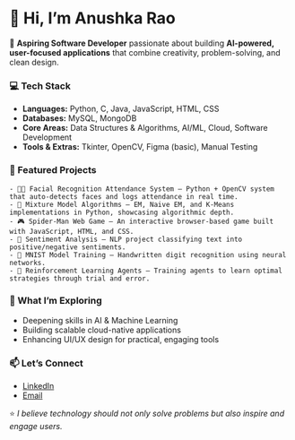 # 👋 Hi, I’m Anushka Rao  

🚀 **Aspiring Software Developer** passionate about building **AI-powered, user-focused applications** that combine creativity, problem-solving, and clean design.  

### 💻 Tech Stack  
- **Languages:** Python, C, Java, JavaScript, HTML, CSS  
- **Databases:** MySQL, MongoDB  
- **Core Areas:** Data Structures & Algorithms, AI/ML, Cloud, Software Development  
- **Tools & Extras:** Tkinter, OpenCV, Figma (basic), Manual Testing  

### 🔬 Featured Projects
	- 🧑‍🎓 Facial Recognition Attendance System — Python + OpenCV system that auto-detects faces and logs attendance in real time.
	- 🤖 Mixture Model Algorithms — EM, Naive EM, and K-Means implementations in Python, showcasing algorithmic depth.
	- 🎮 Spider-Man Web Game — An interactive browser-based game built with JavaScript, HTML, and CSS.
	- 📝 Sentiment Analysis — NLP project classifying text into positive/negative sentiments.
	- 🔢 MNIST Model Training — Handwritten digit recognition using neural networks.
	- 🧠 Reinforcement Learning Agents — Training agents to learn optimal strategies through trial and error.

### 🌱 What I’m Exploring  
- Deepening skills in AI & Machine Learning
- Building scalable cloud-native applications
- Enhancing UI/UX design for practical, engaging tools

### 📫 Let’s Connect  
- [LinkedIn](https://www.linkedin.com/in/anushka-rao-673651279)  
- [Email](mailto:anushka.ra520@gmail.com)  

⭐️ _I believe technology should not only solve problems but also inspire and engage users._  